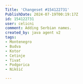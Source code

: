 ```yaml
---
Title: 'Changeset #154122731'
PublishDate: 2024-07-19T00:19:17Z
id: 154122731
user: celicni
comment: Adding Serbian names.
created_by: java agent v2
tags:
- Montenegro
- Budva
- Kotor
- Cetinje
- Tivat
- Podgorica
- Nikšić

---
```


